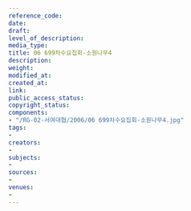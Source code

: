 ```yaml
---
reference_code: 
date: 
draft: 
level_of_description: 
media_type: 
title: 06 699차수요집회-소원나무4
description: 
weight: 
modified_at: 
created_at: 
link: 
public_access_status: 
copyright_status: 
components:
- "/RG-02-서여대협/2006/06 699차수요집회-소원나무4.jpg"
tags:
- 
creators:
- 
subjects:
- 
sources:
- 
venues:
- 
---
```

